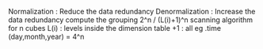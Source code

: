 Normalization : Reduce the data redundancy
Denormalization : Increase the data redundancy
compute the grouping
2^n / (L(i)+1)^n scanning algorithm for n cubes
L(i) : levels inside the dimension table  +1 : all
eg .time (day,month,year) = 4^n

